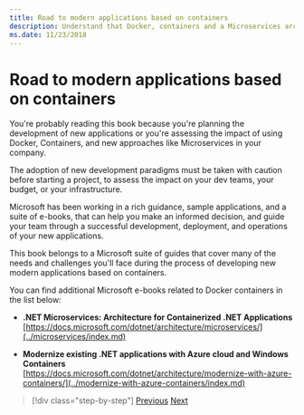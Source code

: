 ```yaml
---
title: Road to modern applications based on containers
description: Understand that Docker, containers and a Microservices architecture are not a one-size-fits-all solution. Here you'll find some references that will help you decide.
ms.date: 11/23/2018
---
```

# Road to modern applications based on containers

You're probably reading this book because you're planning the development of new applications or you're assessing the impact of using Docker, Containers, and new approaches like Microservices in your company.

The adoption of new development paradigms must be taken with caution before starting a project, to assess the impact on your dev teams, your budget, or your infrastructure.

Microsoft has been working in a rich guidance, sample applications, and a suite of e-books, that can help you make an informed decision, and guide your team through a successful development, deployment, and operations of your new applications.

This book belongs to a Microsoft suite of guides that cover many of the needs and challenges you'll face during the process of developing new modern applications based on containers.

You can find additional Microsoft e-books related to Docker containers in the list below:

- **.NET Microservices: Architecture for Containerized .NET Applications** \
  [https://docs.microsoft.com/dotnet/architecture/microservices/](../microservices/index.md)

- **Modernize existing .NET applications with Azure cloud and Windows Containers** \
  [https://docs.microsoft.com/dotnet/architecture/modernize-with-azure-containers/](../modernize-with-azure-containers/index.md)

>[!div class="step-by-step"]
>[Previous](docker-containers-images-and-registries.md)
>[Next](docker-application-lifecycle/index.md)
